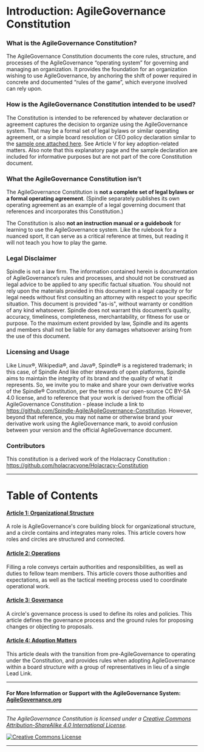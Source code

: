 # Introduction: AgileGovernance Constitution

### What is the AgileGovernance Constitution?

The AgileGovernance Constitution documents the core rules, structure, and processes of the AgileGovernance “operating system” for governing and managing an organization. It provides the foundation for an organization wishing to use AgileGovernance, by anchoring the shift of power required in concrete and documented “rules of the game”, which everyone involved can rely upon.

### How is the AgileGovernance Constitution intended to be used?
The Constitution is intended to be referenced by whatever declaration or agreement captures the decision to organize using the AgileGovernance system. That may be a formal set of legal bylaws or similar operating agreement, or a simple board resolution or CEO policy declaration similar to the <a href="https://github.com/Spindle-Agile/AgileGovernance-Constitution/blob/default/Adoption%20Declaration%20Sample.pdf" target="_blank">sample one attached here</a>. See Article V for key adoption-related matters. Also note that this explanatory page and the sample declaration are included for informative purposes but are not part of the core Constitution document.

### What the AgileGovernance Constitution isn’t
The AgileGovernance Constitution is **not a complete set of legal bylaws or a formal operating agreement**. (Spindle separately publishes its own operating agreement as an example of a legal governing document that references and incorporates this Constitution.)

The Constitution is also **not an instruction manual or a guidebook** for learning to use the AgileGovernance system. Like the rulebook for a nuanced sport, it can serve as a critical reference at times, but reading it will not teach you how to play the game. 

### Legal Disclaimer
Spindle is not a law firm. The information contained herein is documentation of AgileGovernance’s rules and processes, and should not be construed as legal advice to be applied to any specific factual situation. You should not rely upon the materials provided in this document in a legal capacity or for legal needs without first consulting an attorney with respect to your specific situation. This document is provided "as-is", without warranty or condition of any kind whatsoever. Spindle does not warrant this document’s quality, accuracy, timeliness, completeness, merchantability, or fitness for use or purpose. To the maximum extent provided by law, Spindle and its agents and members shall not be liable for any damages whatsoever arising from the use of this document.

### Licensing and Usage
Like Linux®, Wikipedia®, and Java®, Spindle® is a registered trademark; in this case, of Spindle And like other stewards of open platforms, Spindle aims to maintain the integrity of its brand and the quality of what it represents. So, we invite you to make and share your own derivative works of the Spindle® Constitution, per the terms of our open-source CC BY-SA 4.0 license, and to reference that your work is derived from the official AgileGovernance Constitution - please include a link to https://github.com/Spindle-Agile/AgileGovernance-Constitution. However, beyond that reference, you may not name or otherwise brand your derivative work using the AgileGovernance mark, to avoid confusion between your version and the official AgileGovernance document.

### Contributors
This constitution is a derived work of the Holacracy Constitution : https://github.com/holacracyone/Holacracy-Constitution


---

# Table of Contents

#### [Article 1: Organizational Structure](https://github.com/Spindle-Agile/AgileGovernance-Constitution/blob/default/AgileGovernance-Constitution.md#article-1-organizational-structure)

A role is AgileGovernance's core building block for organizational structure, and a circle contains and integrates many roles. This article covers how roles and circles are structured and connected.

#### [Article 2: Operations](https://github.com/Spindle-Agile/AgileGovernance-Constitution/blob/default/AgileGovernance-Constitution.md#article-2-operations)

Filling a role conveys certain authorities and responsibilities, as well as duties to fellow team members. This article covers those authorities and expectations, as well as the tactical meeting process used to coordinate operational work.

#### [Article 3: Governance](https://github.com/Spindle-Agile/AgileGovernance-Constitution/blob/default/AgileGovernance-Constitution.md#article-3-governance)

A circle's governance process is used to define its roles and policies. This article defines the governance process and the ground rules for proposing changes or objecting to proposals.

#### [Article 4: Adoption Matters](https://github.com/Spindle-Agile/AgileGovernance-Constitution/blob/default/AgileGovernance-Constitution.md#article-4-adoption-matters)

This article deals with the transition from pre-AgileGovernance to operating under the Constitution, and provides rules when adopting AgileGovernance within a board structure with a group of representatives in lieu of a single Lead Link.

---

#### For More Information or Support with the AgileGovernance System: <a href="http://AgileGovernance.org" target="_blank">AgileGovernance.org</a>

---

*_The AgileGovernance Constitution is licensed under a <a rel="license" href="http://creativecommons.org/licenses/by-sa/4.0/">Creative Commons Attribution-ShareAlike 4.0 International License</a>._*

<a rel="license" href="http://creativecommons.org/licenses/by-sa/4.0/" target="_blank"><img alt="Creative Commons License" style="border-width:0" src="https://i.creativecommons.org/l/by-sa/4.0/88x31.png" /></a> 

---

